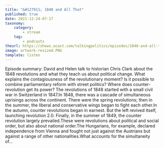 ```yaml
---
title: "&#127911; 1848 and All That"
published: true
date: 2021-12-24-07-17
taxonomy:
    category:
        - stream
    tag:
        - podcasts
theurl: https://shows.acast.com/talkingpolitics/episodes/1848-and-all-that
image: artwork-resized.PNG
template: listen
---
```


Episode summary: David and Helen talk to historian Chris Clark about the 1848 revolutions and what they teach us about political change. What explains the contagiousness of the revolutionary moment? Is it possible to combine parliamentary reform with street politics? Where does counter-revolution get its power? The revolutions of 1848 started with a small civil war in Switzerland in 1847.In 1848, there was a cascade of simultaneous uprisings across the continent. There were the spring revolutions; then in the summer, the liberal and conservative wings began to fight each other.In the autumn, counter revolutions began in earnest. But the left revived itself, launching revolution 2.0. Finally, in the summer of 1849, the counter revolution largely prevailed.These were revolutions about political and social order, but also about national order.The Hungarians, for example, declared independence from Vienna and fought not just against the Austrians but against a range of other nationalities.What accounts for the simultaneity of&hellip;
